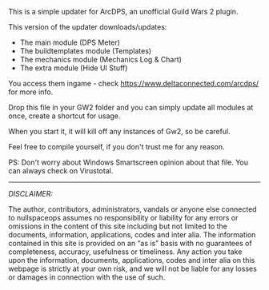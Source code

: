 This is a simple updater for ArcDPS, an unofficial Guild Wars 2 plugin.

This version of the updater downloads/updates:
- The main module (DPS Meter)
- The buildtemplates module (Templates)
- The mechanics module (Mechanics Log & Chart)
- The extra module (Hide UI Stuff)

You access them ingame - check https://www.deltaconnected.com/arcdps/ for more info.

Drop this file in your GW2 folder and you can simply update all modules at once, create a shortcut for usage.

When you start it, it will kill off any instances of Gw2, so be careful.

Feel free to compile yourself, if you don't trust me for any reason.

PS: Don't worry about Windows Smartscreen opinion about that file. You can always check on Virustotal.

------------------------------------------------------------------------
*DISCLAIMER:*

The author, contributors, administrators, vandals or anyone else connected to nullspaceops assumes no responsibility or liability for any errors or omissions in the content of this site including but not limited to the documents, information, applications, codes and inter alia. The information contained in this site is provided on an “as is” basis with no guarantees of completeness, accuracy, usefulness or timeliness. Any action you take upon the information, documents, applications, codes and inter alia on this webpage is strictly at your own risk, and we will not be liable for any losses or damages in connection with the use of such.
